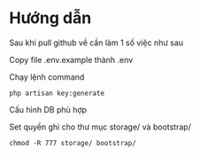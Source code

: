 # Hướng dẫn

Sau khi pull github về cần làm 1 số việc như sau

Copy file .env.example thành .env

Chạy lệnh command
```
php artisan key:generate
```

Cấu hình DB phù hợp

Set quyền ghi cho thư mục storage/ và bootstrap/
```
chmod -R 777 storage/ bootstrap/
```
